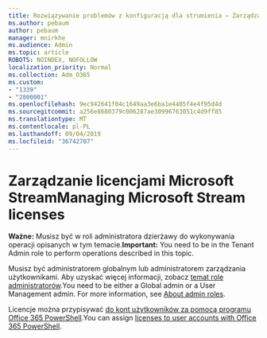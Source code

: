```yaml
---
title: Rozwiązywanie problemów z konfiguracją dla strumienia — Zarządzanie licencjonowaniem strumienia
ms.author: pebaum
author: pebaum
manager: mnirkhe
ms.audience: Admin
ms.topic: article
ROBOTS: NOINDEX, NOFOLLOW
localization_priority: Normal
ms.collection: Adm_O365
ms.custom:
- "1339"
- "2800001"
ms.openlocfilehash: 9ec942641f04c1649aa3e6ba1e4485f4e4f95d4d
ms.sourcegitcommit: a256e8680379c006287ae30996763051c4d9ff85
ms.translationtype: MT
ms.contentlocale: pl-PL
ms.lasthandoff: 09/04/2019
ms.locfileid: "36742707"
---
```

# <a name="managing-microsoft-stream-licenses"></a><span data-ttu-id="c84a2-102">Zarządzanie licencjami Microsoft Stream</span><span class="sxs-lookup"><span data-stu-id="c84a2-102">Managing Microsoft Stream licenses</span></span>

<span data-ttu-id="c84a2-103">**Ważne:** Musisz być w roli administratora dzierżawy do wykonywania operacji opisanych w tym temacie.</span><span class="sxs-lookup"><span data-stu-id="c84a2-103">**Important:** You need to be in the Tenant Admin role to perform operations described in this topic.</span></span>

<span data-ttu-id="c84a2-104">Musisz być administratorem globalnym lub administratorem zarządzania użytkownikami. Aby uzyskać więcej informacji, zobacz [temat role administratorów](https://docs.microsoft.com/office365/admin/add-users/about-admin-roles).</span><span class="sxs-lookup"><span data-stu-id="c84a2-104">You need to be either a Global admin or a User Management admin. For more information, see [About admin roles](https://docs.microsoft.com/office365/admin/add-users/about-admin-roles).</span></span>

<span data-ttu-id="c84a2-105">Licencje można przypisywać [do kont użytkowników za pomocą programu Office 365 PowerShell](https://go.microsoft.com/fwlink/p/?linkid=850410).</span><span class="sxs-lookup"><span data-stu-id="c84a2-105">You can assign [licenses to user accounts with Office 365 PowerShell](https://go.microsoft.com/fwlink/p/?linkid=850410).</span></span>
